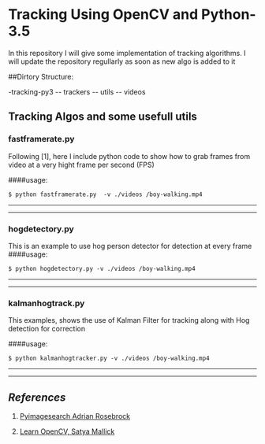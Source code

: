 

# Tracking Using OpenCV and Python-3.5


In this repository I will give some implementation of tracking algorithms.
I will update the repository regullarly as soon as new algo is added to it


##Dirtory Structure:

 -tracking-py3
 -- trackers
 -- utils
 -- videos
 
 
 
 ## Tracking Algos and some usefull utils
 
### fastframerate.py 

Following [1], here I include python code to show how to grab frames from video at a very hight frame per second (FPS)

####usage: 

	$ python fastframerate.py  -v ./videos /boy-walking.mp4


***
***

### hogdetectory.py

This is an example to use  hog person detector for detection at every frame
####usage: 

	$ python hogdetectory.py -v ./videos /boy-walking.mp4
***
***

### kalmanhogtrack.py
This examples, shows the use of Kalman Filter for tracking along with Hog detection for correction

####usage: 

	$ python kalmanhogtracker.py -v ./videos /boy-walking.mp4

***
***


## *References*
1. [Pyimagesearch Adrian Rosebrock](http://www.learnopencv.com)  
 
2.  [Learn OpenCV, Satya Mallick](http://www.pyimagesearch.com/)  
